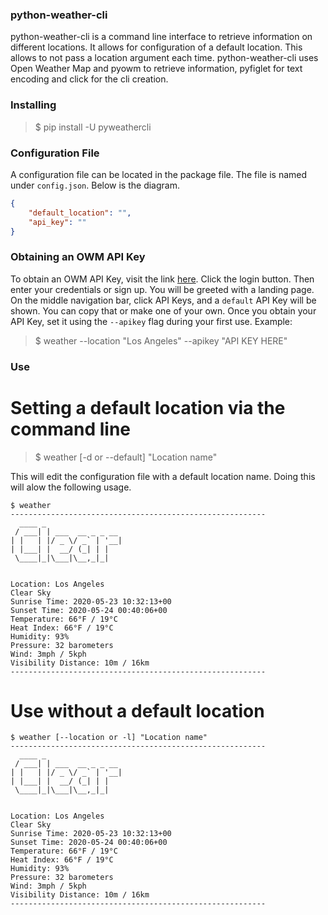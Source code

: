 ### python-weather-cli

python-weather-cli is a command line interface to retrieve information on different locations. It allows for configuration of a default location. This allows to not pass a location argument each time. python-weather-cli uses Open Weather Map and pyowm to retrieve information, pyfiglet for text encoding and click for the cli creation.

### Installing

> $ pip install -U pyweathercli

### Configuration File

A configuration file can be located in the package file. The file is named under `config.json`. Below is the diagram.

```json
{
    "default_location": "",
    "api_key": ""
}
```

### Obtaining an OWM API Key

To obtain an OWM API Key, visit the link [here](https://openweathermap.org/). Click the login button. Then enter your credentials or sign up. You will be greeted with a landing page. On the middle navigation bar, click API Keys, and a `default` API Key will be shown. You can copy that or make one of your own. Once you obtain your API Key, set it using the `--apikey` flag during your first use. Example:

> $ weather --location "Los Angeles" --apikey "API KEY HERE"

### Use

# Setting a default location via the command line

> $ weather [-d or --default] "Location name"

This will edit the configuration file with a default location name. Doing this will alow the following usage.

```
$ weather
---------------------------------------------------------
  ____ _
 / ___| | ___  __ _ _ __
| |   | |/ _ \/ _` | '__|
| |___| |  __/ (_| | |
 \____|_|\___|\__,_|_|


Location: Los Angeles
Clear Sky
Sunrise Time: 2020-05-23 10:32:13+00
Sunset Time: 2020-05-24 00:40:06+00
Temperature: 66°F / 19°C
Heat Index: 66°F / 19°C
Humidity: 93%
Pressure: 32 barometers
Wind: 3mph / 5kph
Visibility Distance: 10m / 16km
---------------------------------------------------------
```

# Use without a default location

```
$ weather [--location or -l] "Location name"
---------------------------------------------------------
  ____ _
 / ___| | ___  __ _ _ __
| |   | |/ _ \/ _` | '__|
| |___| |  __/ (_| | |
 \____|_|\___|\__,_|_|


Location: Los Angeles
Clear Sky
Sunrise Time: 2020-05-23 10:32:13+00
Sunset Time: 2020-05-24 00:40:06+00
Temperature: 66°F / 19°C
Heat Index: 66°F / 19°C
Humidity: 93%
Pressure: 32 barometers
Wind: 3mph / 5kph
Visibility Distance: 10m / 16km
---------------------------------------------------------
```